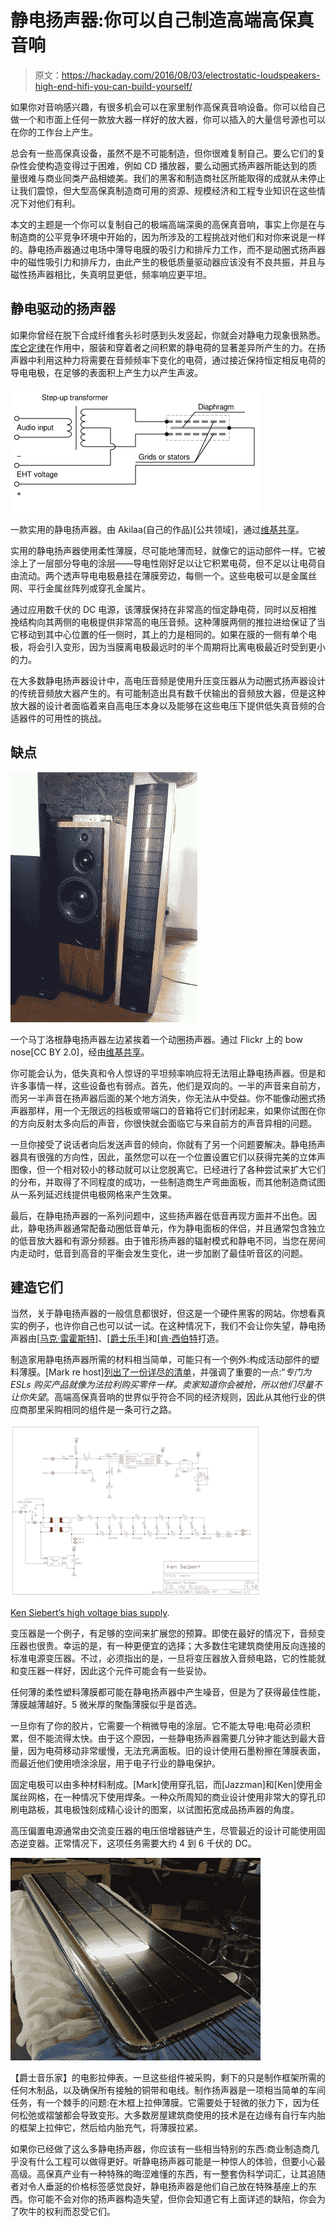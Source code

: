 # 静电扬声器:你可以自己制造高端高保真音响

> 原文：<https://hackaday.com/2016/08/03/electrostatic-loudspeakers-high-end-hifi-you-can-build-yourself/>

如果你对音响感兴趣，有很多机会可以在家里制作高保真音响设备。你可以给自己做一个和市面上任何一款放大器一样好的放大器，你可以插入的大量信号源也可以在你的工作台上产生。

总会有一些高保真设备，虽然不是不可能制造，但你很难复制自己。要么它们的复杂性会使构造变得过于困难，例如 CD 播放器，要么动圈式扬声器所能达到的质量很难与商业同类产品相媲美。我们的黑客和制造商社区所能取得的成就从未停止让我们震惊，但大型高保真制造商可用的资源、规模经济和工程专业知识在这些情况下对他们有利。

本文的主题是一个你可以复制自己的极端高端深奥的高保真音响，事实上你是在与制造商的公平竞争环境中开始的，因为所涉及的工程挑战对他们和对你来说是一样的。静电扬声器通过电场中薄导电膜的吸引力和排斥力工作，而不是动圈式扬声器中的磁性吸引力和排斥力，由此产生的极低质量驱动器应该没有不良共振，并且与磁性扬声器相比，失真明显更低，频率响应更平坦。

## 静电驱动的扬声器

如果你曾经在脱下合成纤维套头衫时感到头发竖起，你就会对静电力现象很熟悉。[库仑定律](https://en.wikipedia.org/wiki/Coulomb%27s_law)在作用中，服装和穿着者之间积累的静电荷的显著差异所产生的力。在扬声器中利用这种力将需要在音频频率下变化的电荷，通过接近保持恒定相反电荷的导电电极，在足够的表面积上产生力以产生声波。

[![A practical electrostatic loudspeaker. By Akilaa (Own work) [Public domain], via Wikimedia Commons.](img/369c57be9da1ffa0d655fa4b606425fa.png)](https://hackaday.com/wp-content/uploads/2016/08/800px-electrostatic_loudspeaker-svg.png) 

一款实用的静电扬声器。由 Akilaa(自己的作品)[公共领域]，通过[维基共享](https://commons.wikimedia.org/wiki/File:Electrostatic_loudspeaker.svg)。

实用的静电扬声器使用柔性薄膜，尽可能地薄而轻，就像它的运动部件一样。它被涂上了一层部分导电的涂层——导电性刚好足以让它积累电荷，但不足以让电荷自由流动。两个透声导电电极悬挂在薄膜旁边，每侧一个。这些电极可以是金属丝网、平行金属丝阵列或穿孔金属片。

通过应用数千伏的 DC 电源，该薄膜保持在非常高的恒定静电荷，同时以反相推挽结构向其两侧的电极提供非常高的电压音频。这种薄膜两侧的推拉进给保证了当它移动到其中心位置的任一侧时，其上的力是相同的。如果在膜的一侧有单个电极，将会引入变形，因为当膜离电极最远时的半个周期将比离电极最近时受到更小的力。

在大多数静电扬声器设计中，高电压音频是使用升压变压器从为动圈式扬声器设计的传统音频放大器产生的。有可能制造出具有数千伏输出的音频放大器，但是这种放大器的设计者面临着来自高电压本身以及能够在这些电压下提供低失真音频的合适器件的可用性的挑战。

## 缺点

[![A Martin Logan electrostatic speaker on the left next to a moving-coil speaker. By Bownose on Flickr [CC BY 2.0 ], via Wikimedia Commons.](img/064d9bce0d68fb615ee074b0c5cf0572.png)](https://hackaday.com/wp-content/uploads/2016/08/atc_and_martinlogan_speakers.jpg) 

一个马丁洛根静电扬声器左边紧挨着一个动圈扬声器。通过 Flickr 上的 bow nose[CC BY 2.0]，经由[维基共享](https://commons.wikimedia.org/wiki/File:ATC_and_MartinLogan_speakers.jpg)。

你可能会认为，低失真和令人惊讶的平坦频率响应将无法阻止静电扬声器。但是和许多事情一样，这些设备也有弱点。首先，他们是双向的。一半的声音来自前方，而另一半声音在扬声器后面的某个地方消失，你无法从中受益。你不能像动圈式扬声器那样，用一个无限远的挡板或带端口的音箱将它们封闭起来，如果你试图在你的方向反射太多向后的声音，你很快就会面临它与来自前方的声音异相的问题。

一旦你接受了说话者向后发送声音的倾向，你就有了另一个问题要解决。静电扬声器具有很强的方向性，因此，虽然您可以在一个位置设置它们以获得完美的立体声图像，但一个相对较小的移动就可以让您脱离它。已经进行了各种尝试来扩大它们的分布，并取得了不同程度的成功，一些制造商生产弯曲面板，而其他制造商试图从一系列延迟线提供电极网格来产生效果。

最后，在静电扬声器的一系列问题中，这些扬声器在低音再现方面并不出色。因此，静电扬声器通常配备动圈低音单元，作为静电面板的伴侣，并且通常包含独立的低音放大器和有源分频器。由于锥形扬声器的辐射模式和静电不同，当您在房间内走动时，低音到高音的平衡会发生变化，进一步加剧了最佳听音区的问题。

## 建造它们

当然，关于静电扬声器的一般信息都很好，但这是一个硬件黑客的网站。你想看真实的例子，也许你自己也可以试一试。在这种情况下，我们不会让你失望，静电扬声器由[[马克·雷霍斯特](http://mark.rehorst.com/ESLs/ESL_materials.html)]、[[爵士乐手](http://jazzman-esl-page.blogspot.co.uk/)]和[[肯·西伯特](http://kenseibert.com/www/kenseibert/esl/diaphragm.asp)打造。

制造家用静电扬声器所需的材料相当简单，可能只有一个例外:构成活动部件的塑料薄膜。[Mark re host][列出了一份详尽的清单](http://mark.rehorst.com/ESLs/ESL_materials.html)，并强调了重要的一点:“*专门为 ESLs 购买产品就像为法拉利购买零件一样。卖家知道你会被抢，所以他们尽量不让你失望*。高端高保真音响的世界似乎符合不同的经济规则，因此从其他行业的供应商那里采购相同的组件是一条可行之路。

[![Ken Siebert's high voltage bias supply.](img/6575217c40c2e4e68e57f83b9b436476.png)](https://hackaday.com/wp-content/uploads/2016/08/ken-siebert-hv-supply.png)

[Ken Siebert’s high voltage bias supply](http://kenseibert.com/www/kenseibert/esl/eslhvsupply.asp).

变压器是一个例子，有足够的空间来扩展您的预算。即使在最好的情况下，音频变压器也很贵。幸运的是，有一种更便宜的选择；大多数住宅建筑商使用反向连接的标准电源变压器。不过，必须指出的是，一旦将变压器放入音频电路，它的性能就和变压器一样好，因此这个元件可能会有一些妥协。

任何薄的柔性塑料薄膜都可能在静电扬声器中产生噪音，但是为了获得最佳性能，薄膜越薄越好。5 微米厚的聚酯薄膜似乎是首选。

一旦你有了你的胶片，它需要一个稍微导电的涂层。它不能太导电:电荷必须积累，但不能流得太快。由于这个原因，一些静电扬声器需要几分钟才能达到最大音量，因为电荷移动非常缓慢，无法充满面板。旧的设计使用石墨粉擦在薄膜表面，而最近他们使用喷涂涂层，用于电子行业的静电保护。

固定电极可以由多种材料制成。[Mark]使用穿孔铝，而[Jazzman]和[Ken]使用金属丝网格，在一种情况下使用焊条。一种众所周知的商业设计使用非常大的穿孔印刷电路板，其电极蚀刻成精心设计的图案，以试图拓宽成品扬声器的角度。

高压偏置电源通常由交流变压器的电压倍增器链产生，尽管最近的设计可能使用固态逆变器。正常情况下，这项任务需要大约 4 到 6 千伏的 DC。

[![[Jazzman]'s film stretching table.](img/8a56566b368af411df5cd97df271d1c9.png)](https://hackaday.com/wp-content/uploads/2016/08/jazzman-film-stretching.jpg) 

【爵士音乐家】的电影拉伸表。一旦这些组件被采购，剩下的只是制作框架所需的任何木制品，以及确保所有接触的铜带和电线。制作扬声器是一项相当简单的车间任务，有一个棘手的问题:在木框上拉伸薄膜。它需要处于轻微的张力下，因为任何松弛或褶皱都会导致变形。大多数房屋建筑商使用的技术是在边缘有自行车内胎的框架上拉伸它，然后给内胎充气，将薄膜拉紧。

如果你已经做了这么多静电扬声器，你应该有一些相当特别的东西:商业制造商几乎没有什么工程可以做得更好。听静电扬声器可能是一种惊人的体验，但要小心最高级。高保真产业有一种特殊的晦涩难懂的东西，有一整套伪科学词汇，让其追随者对令人垂涎的价格标签感觉良好，静电扬声器是他们自己放在特殊基座上的东西。你可能不会对你的扬声器构造失望，但你会知道它有上面详述的缺陷，你会为了吹牛的权利而忍受它们。